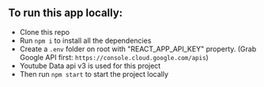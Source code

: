 ## To run this app locally:

- Clone this repo
- Run `npm i` to install all the dependencies
- Create a `.env` folder on root with "REACT_APP_API_KEY" property. (Grab Google API first: `https://console.cloud.google.com/apis`)
- Youtube Data api v3 is used for this project
- Then run `npm start` to start the project locally
